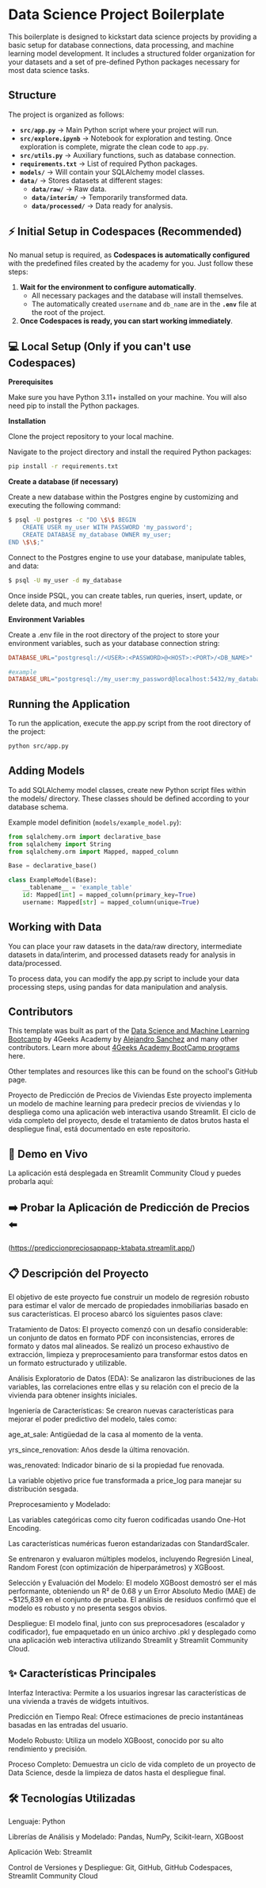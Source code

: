 # Data Science Project Boilerplate

This boilerplate is designed to kickstart data science projects by providing a basic setup for database connections, data processing, and machine learning model development. It includes a structured folder organization for your datasets and a set of pre-defined Python packages necessary for most data science tasks.

## Structure

The project is organized as follows:

- **`src/app.py`** → Main Python script where your project will run.
- **`src/explore.ipynb`** → Notebook for exploration and testing. Once exploration is complete, migrate the clean code to `app.py`.
- **`src/utils.py`** → Auxiliary functions, such as database connection.
- **`requirements.txt`** → List of required Python packages.
- **`models/`** → Will contain your SQLAlchemy model classes.
- **`data/`** → Stores datasets at different stages:
  - **`data/raw/`** → Raw data.
  - **`data/interim/`** → Temporarily transformed data.
  - **`data/processed/`** → Data ready for analysis.


## ⚡ Initial Setup in Codespaces (Recommended)

No manual setup is required, as **Codespaces is automatically configured** with the predefined files created by the academy for you. Just follow these steps:

1. **Wait for the environment to configure automatically**.
   - All necessary packages and the database will install themselves.
   - The automatically created `username` and `db_name` are in the **`.env`** file at the root of the project.
2. **Once Codespaces is ready, you can start working immediately**.


## 💻 Local Setup (Only if you can't use Codespaces)

**Prerequisites**

Make sure you have Python 3.11+ installed on your machine. You will also need pip to install the Python packages.

**Installation**

Clone the project repository to your local machine.

Navigate to the project directory and install the required Python packages:

```bash
pip install -r requirements.txt
```

**Create a database (if necessary)**

Create a new database within the Postgres engine by customizing and executing the following command:

```bash
$ psql -U postgres -c "DO \$\$ BEGIN 
    CREATE USER my_user WITH PASSWORD 'my_password'; 
    CREATE DATABASE my_database OWNER my_user; 
END \$\$;"
```
Connect to the Postgres engine to use your database, manipulate tables, and data:

```bash
$ psql -U my_user -d my_database
```

Once inside PSQL, you can create tables, run queries, insert, update, or delete data, and much more!

**Environment Variables**

Create a .env file in the root directory of the project to store your environment variables, such as your database connection string:

```makefile
DATABASE_URL="postgresql://<USER>:<PASSWORD>@<HOST>:<PORT>/<DB_NAME>"

#example
DATABASE_URL="postgresql://my_user:my_password@localhost:5432/my_database"
```

## Running the Application

To run the application, execute the app.py script from the root directory of the project:

```bash
python src/app.py
```

## Adding Models

To add SQLAlchemy model classes, create new Python script files within the models/ directory. These classes should be defined according to your database schema.

Example model definition (`models/example_model.py`):

```py
from sqlalchemy.orm import declarative_base
from sqlalchemy import String
from sqlalchemy.orm import Mapped, mapped_column

Base = declarative_base()

class ExampleModel(Base):
    __tablename__ = 'example_table'
    id: Mapped[int] = mapped_column(primary_key=True)
    username: Mapped[str] = mapped_column(unique=True)
```

## Working with Data

You can place your raw datasets in the data/raw directory, intermediate datasets in data/interim, and processed datasets ready for analysis in data/processed.

To process data, you can modify the app.py script to include your data processing steps, using pandas for data manipulation and analysis.

## Contributors

This template was built as part of the [Data Science and Machine Learning Bootcamp](https://4geeksacademy.com/us/coding-bootcamps/datascience-machine-learning) by 4Geeks Academy by [Alejandro Sanchez](https://twitter.com/alesanchezr) and many other contributors. Learn more about [4Geeks Academy BootCamp programs](https://4geeksacademy.com/us/programs) here.

Other templates and resources like this can be found on the school's GitHub page.

Proyecto de Predicción de Precios de Viviendas
Este proyecto implementa un modelo de machine learning para predecir precios de viviendas y lo despliega como una aplicación web interactiva usando Streamlit. El ciclo de vida completo del proyecto, desde el tratamiento de datos brutos hasta el despliegue final, está documentado en este repositorio.

## 🚀 Demo en Vivo
La aplicación está desplegada en Streamlit Community Cloud y puedes probarla aquí:

## ➡️ Probar la Aplicación de Predicción de Precios ⬅️

(https://prediccionpreciosappapp-ktabata.streamlit.app/)

## 📋 Descripción del Proyecto
El objetivo de este proyecto fue construir un modelo de regresión robusto para estimar el valor de mercado de propiedades inmobiliarias basado en sus características. El proceso abarcó los siguientes pasos clave:

Tratamiento de Datos: El proyecto comenzó con un desafío considerable: un conjunto de datos en formato PDF con inconsistencias, errores de formato y datos mal alineados. Se realizó un proceso exhaustivo de extracción, limpieza y preprocesamiento para transformar estos datos en un formato estructurado y utilizable.

Análisis Exploratorio de Datos (EDA): Se analizaron las distribuciones de las variables, las correlaciones entre ellas y su relación con el precio de la vivienda para obtener insights iniciales.

Ingeniería de Características: Se crearon nuevas características para mejorar el poder predictivo del modelo, tales como:

age_at_sale: Antigüedad de la casa al momento de la venta.

yrs_since_renovation: Años desde la última renovación.

was_renovated: Indicador binario de si la propiedad fue renovada.

La variable objetivo price fue transformada a price_log para manejar su distribución sesgada.

Preprocesamiento y Modelado:

Las variables categóricas como city fueron codificadas usando One-Hot Encoding.

Las características numéricas fueron estandarizadas con StandardScaler.

Se entrenaron y evaluaron múltiples modelos, incluyendo Regresión Lineal, Random Forest (con optimización de hiperparámetros) y XGBoost.

Selección y Evaluación del Modelo: El modelo XGBoost demostró ser el más performante, obteniendo un R² de 0.68 y un Error Absoluto Medio (MAE) de ~$125,839 en el conjunto de prueba. El análisis de residuos confirmó que el modelo es robusto y no presenta sesgos obvios.

Despliegue: El modelo final, junto con sus preprocesadores (escalador y codificador), fue empaquetado en un único archivo .pkl y desplegado como una aplicación web interactiva utilizando Streamlit y Streamlit Community Cloud.

## ✨ Características Principales
Interfaz Interactiva: Permite a los usuarios ingresar las características de una vivienda a través de widgets intuitivos.

Predicción en Tiempo Real: Ofrece estimaciones de precio instantáneas basadas en las entradas del usuario.

Modelo Robusto: Utiliza un modelo XGBoost, conocido por su alto rendimiento y precisión.

Proceso Completo: Demuestra un ciclo de vida completo de un proyecto de Data Science, desde la limpieza de datos hasta el despliegue final.

## 🛠️ Tecnologías Utilizadas
Lenguaje: Python

Librerías de Análisis y Modelado: Pandas, NumPy, Scikit-learn, XGBoost

Aplicación Web: Streamlit

Control de Versiones y Despliegue: Git, GitHub, GitHub Codespaces, Streamlit Community Cloud






